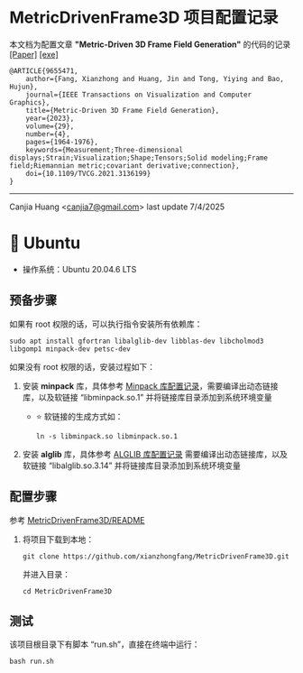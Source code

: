 # MetricDrivenFrame3D 项目配置记录

本文档为配置文章 **"Metric-Driven 3D Frame Field Generation"** 的代码的记录 [[Paper]](https://ieeexplore.ieee.org/document/9655471) [[exe]](https://github.com/xianzhongfang/MetricDrivenFrame3D)

```
@ARTICLE{9655471,
    author={Fang, Xianzhong and Huang, Jin and Tong, Yiying and Bao, Hujun},
    journal={IEEE Transactions on Visualization and Computer Graphics}, 
    title={Metric-Driven 3D Frame Field Generation}, 
    year={2023},
    volume={29},
    number={4},
    pages={1964-1976},
    keywords={Measurement;Three-dimensional displays;Strain;Visualization;Shape;Tensors;Solid modeling;Frame field;Riemannian metric;covariant derivative;connection},
    doi={10.1109/TVCG.2021.3136199}
}
```

---

Canjia Huang <<canjia7@gmail.com>> last update 7/4/2025

# :penguin: Ubuntu

- 操作系统：Ubuntu 20.04.6 LTS

## 预备步骤

如果有 root 权限的话，可以执行指令安装所有依赖库：

```
sudo apt install gfortran libalglib-dev libblas-dev libcholmod3 libgomp1 minpack-dev petsc-dev
```

如果没有 root 权限的话，安装过程如下：

1. 安装 **minpack** 库，具体参考 [Minpack 库配置记录](../Minpack/)，需要编译出动态链接库，以及软链接 “libminpack.so.1” 并将链接库目录添加到系统环境变量

    - :star: 软链接的生成方式如：

        ```
        ln -s libminpack.so libminpack.so.1
        ```

2. 安装 **alglib** 库，具体参考 [ALGLIB 库配置记录](../ALGLIB/) 需要编译出动态链接库，以及软链接 “libalglib.so.3.14” 并将链接库目录添加到系统环境变量

## 配置步骤

参考 [MetricDrivenFrame3D/README](https://github.com/xianzhongfang/MetricDrivenFrame3D/blob/master/README.md)

1. 将项目下载到本地：

    ```
    git clone https://github.com/xianzhongfang/MetricDrivenFrame3D.git
    ```

    并进入目录：

    ```
    cd MetricDrivenFrame3D
    ```

## 测试

该项目根目录下有脚本 “run.sh”，直接在终端中运行：

```
bash run.sh
```